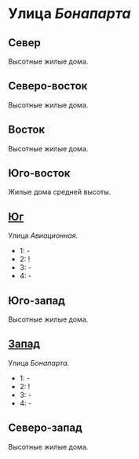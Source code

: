 # Улица *Бонапарта*

## Север

Высотные жилые дома.

## Северо-восток

Высотные жилые дома.

## Восток

Высотные жилые дома.

## Юго-восток

Жилые дома средней высоты.

## [Юг](./515030.md)

Улица *Авиационная*.

* 1:    -
* 2:    !
* 3:    -
* 4:    -

## Юго-запад

Высотные жилые дома.

## [Запад](./500020.md)

Улица *Бонапарта*.

* 1:    -
* 2:    !
* 3:    -
* 4:    -

## Северо-запад

Высотные жилые дома.
